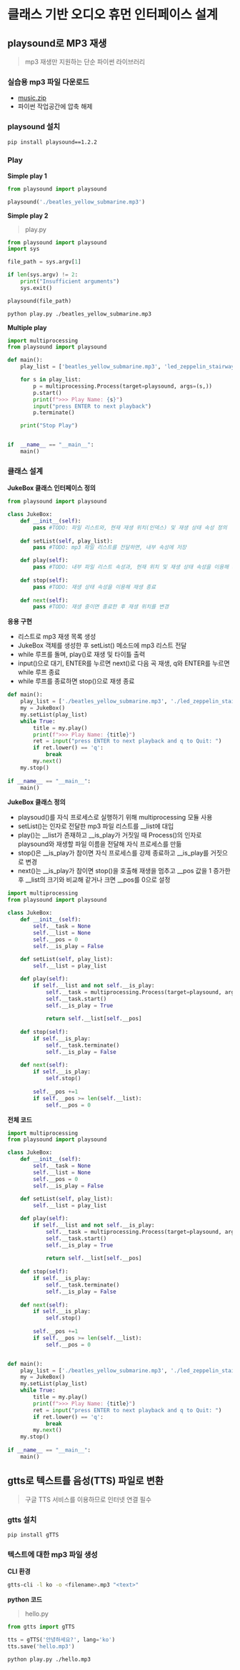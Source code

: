 # 클래스 기반 오디오 휴먼 인터페이스 설계

## playsound로 MP3 재생
> mp3 재생만 지원하는 단순 파이썬 라이브러리

### 실습용 mp3 파일 다운로드
- [music.zip](https://github.com/PlanXStudio/meister/files/15102598/music.zip)
- 파이썬 작업공간에 압축 해제

### playsound 설치
```sh
pip install playsound==1.2.2
```

### Play
**Simple play 1**
```python
from playsound import playsound

playsound('./beatles_yellow_submarine.mp3')
```

**Simple play 2**
> play.py
```python
from playsound import playsound
import sys

file_path = sys.argv[1]

if len(sys.argv) != 2:
    print("Insufficient arguments")
    sys.exit()

playsound(file_path)
```
```sh
python play.py ./beatles_yellow_submarine.mp3
```

**Multiple play**
```python
import multiprocessing
from playsound import playsound

def main():
    play_list = ['beatles_yellow_submarine.mp3', 'led_zeppelin_stairway_to_heaven.mp3', 'acdc_thunderstruck.mp3']

    for s in play_list:
        p = multiprocessing.Process(target=playsound, args=(s,))
        p.start()
        print(f">>> Play Name: {s}")
        input("press ENTER to next playback")
        p.terminate()

    print("Stop Play")


if  __name__ == "__main__":
    main()
```

### 클래스 설계
**JukeBox 클래스 인터페이스 정의**
```python
from playsound import playsound

class JukeBox:
    def __init__(self):
        pass #TODO: 파일 리스트와, 현재 재생 위치(인덱스) 및 재생 상태 속성 정의
        
    def setList(self, play_list):
        pass #TODO: mp3 파일 리스트를 전달하면, 내부 속성에 저장

    def play(self):
        pass #TODO: 내부 파일 리스트 속성과, 현재 위치 및 재생 상태 속성을 이용해 재생
            
    def stop(self):
        pass #TODO: 재생 상태 속성을 이용해 재생 종료
 
    def next(self):
        pass #TODO: 재생 중이면 종료한 후 재생 위치를 변경
```

**응용 구현**
- 리스트로 mp3 재생 목록 생성
- JukeBox 객체를 생성한 후 setList() 메소드에 mp3 리스트 전달 
- while 루프를 돌며, play()로 재생 및 타이틀 출력
- input()으로 대기, ENTER를 누르면 next()로 다음 곡 재생, q와 ENTER를 누르면 while 루프 종료
- while 루프를 종료하면 stop()으로 재생 종료
  
```python
def main():
    play_list = ['./beatles_yellow_submarine.mp3', './led_zeppelin_stairway_to_heaven.mp3', './acdc_thunderstruck.mp3']
    my = JukeBox()
    my.setList(play_list)
    while True:
        title = my.play()
        print(f">>> Play Name: {title}")
        ret = input("press ENTER to next playback and q to Quit: ")
        if ret.lower() == 'q':
            break
        my.next()
    my.stop()
    
if __name__ == "__main__":
    main()
```

**JukeBox 클래스 정의**
- playsoud()를 자식 프로세스로 실행하기 위해 multiprocessing 모듈 사용
- setList()는 인자로 전달한 mp3 파일 리스트를 __list에 대입
- play()는 __list가 존재하고 __is_play가 거짓일 때 Process()의 인자로 playsound와 재생할 파일 이름을 전달해 자식 프로세스를 만듦
- stop()은 __is_play가 참이면 자식 프로세스를 강제 종료하고 __is_play를 거짓으로 변경
- next()는 __is_play가 참이면 stop()을 호출해 재생을 멈추고 __pos 값을 1 증가한 후 __list의 크기와 비교해 같거나 크면 __pos를 0으로 설정  

```python
import multiprocessing
from playsound import playsound

class JukeBox:
    def __init__(self):
        self.__task = None
        self.__list = None
        self.__pos = 0
        self.__is_play = False
        
    def setList(self, play_list):
        self.__list = play_list

    def play(self):
        if self.__list and not self.__is_play:
            self.__task = multiprocessing.Process(target=playsound, args=(self.__list[self.__pos],))
            self.__task.start()
            self.__is_play = True
            
            return self.__list[self.__pos]
            
    def stop(self):
        if self.__is_play:
            self.__task.terminate()
            self.__is_play = False
 
    def next(self):
        if self.__is_play:
            self.stop()
            
        self.__pos +=1
        if self.__pos >= len(self.__list):
            self.__pos = 0
```

**전체 코드**
```python
import multiprocessing
from playsound import playsound

class JukeBox:
    def __init__(self):
        self.__task = None
        self.__list = None
        self.__pos = 0
        self.__is_play = False
        
    def setList(self, play_list):
        self.__list = play_list

    def play(self):
        if self.__list and not self.__is_play:
            self.__task = multiprocessing.Process(target=playsound, args=(self.__list[self.__pos],))
            self.__task.start()
            self.__is_play = True
            
            return self.__list[self.__pos]
            
    def stop(self):
        if self.__is_play:
            self.__task.terminate()
            self.__is_play = False
 
    def next(self):
        if self.__is_play:
            self.stop()
            
        self.__pos +=1
        if self.__pos >= len(self.__list):
            self.__pos = 0


def main():
    play_list = ['./beatles_yellow_submarine.mp3', './led_zeppelin_stairway_to_heaven.mp3', './acdc_thunderstruck.mp3']
    my = JukeBox()
    my.setList(play_list)
    while True:
        title = my.play()
        print(f">>> Play Name: {title}")
        ret = input("press ENTER to next playback and q to Quit: ")
        if ret.lower() == 'q':
            break
        my.next()
    my.stop()
    
if __name__ == "__main__":
    main()
```

## gtts로 텍스트를 음성(TTS) 파일로 변환
> 구글 TTS 서비스를 이용하므로 인터넷 연결 필수

### gtts 설치
```sh
pip install gTTS
```

### 텍스트에 대한 mp3 파일 생성
**CLI 환경**
```sh
gtts-cli -l ko -o <filename>.mp3 "<text>"
```

**python 코드**
> hello.py
```python
from gtts import gTTS

tts = gTTS('안녕하세요?', lang='ko')
tts.save('hello.mp3')
````

```sh
python play.py ./hello.mp3
```
